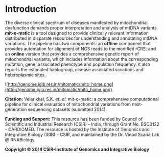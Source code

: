 # Introduction #

The diverse clinical spectrum of diseases manifested by mitochondrial dysfunction demands proper interpretation and analysis of mtDNA variants. **mit-o-matic** is a tool designed to provide clinically relevant information distributed in disparate resources for understanding and annotating mtDNA variations. The pipeline has two components: an **offline** component that provides automation for alignment of NGS reads to the modified rCRS; and an **online** version that provides a comprehensive genetic report of mitochondrial variants, which includes information about the corresponding mutation, gene, associated phenotype and population frequency. It also reports the estimated haplogroup, disease associated variations and heteroplasmic sites.

![http://genome.igib.res.in/mitomatic/mito_home.png](http://genome.igib.res.in/mitomatic/mito_home.png)

**Citation:** Velarikkal, S.K. _et. al._ mit-o-matic: a comprehensive computational pipeline for clinical evaluation of mitochondrial variations from next-generation sequencing datasets (submitted 2014).

**Funding and Support:** This resource has been funded by Council of Scientific and Industrial Research (CSIR) - India, through Grant No. BSC0122 - CARDIOMED.
The resource is hosted by the Institute of Genomics and Integrative Biology (IGIB) - CSIR, and maintained by the Dr. Vinod Scaria Lab @ RNABiology.

**Copyright © 2014 CSIR-Institute of Genomics and Integrative Biology**